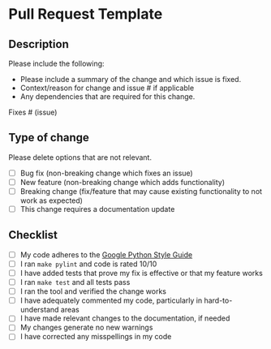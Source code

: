 # Pull Request Template

## Description

Please include the following:
- Please include a summary of the change and which issue is fixed. 
- Context/reason for change and issue # if applicable
- Any dependencies that are required for this change.

Fixes # (issue)

## Type of change

Please delete options that are not relevant.

- [ ] Bug fix (non-breaking change which fixes an issue)
- [ ] New feature (non-breaking change which adds functionality)
- [ ] Breaking change (fix/feature that may cause existing functionality to not work as expected)
- [ ] This change requires a documentation update

## Checklist

- [ ] My code adheres to the [Google Python Style Guide](https://google.github.io/styleguide/pyguide.html)
- [ ] I ran `make pylint` and code is rated 10/10
- [ ] I have added tests that prove my fix is effective or that my feature works
- [ ] I ran `make test` and all tests pass
- [ ] I ran the tool and verified the change works
- [ ] I have adequately commented my code, particularly in hard-to-understand areas
- [ ] I have made relevant changes to the documentation, if needed
- [ ] My changes generate no new warnings
- [ ] I have corrected any misspellings in my code
